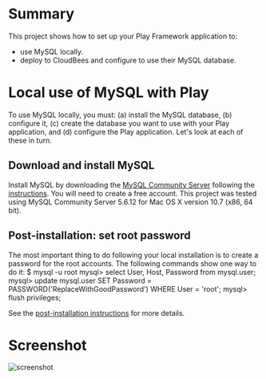 Summary
=======

This project shows how to set up your Play Framework application to:

  * use MySQL locally.
  * deploy to CloudBees and configure to use their MySQL database.
  

Local use of MySQL with Play
============================

To use MySQL locally, you must: (a) install the MySQL database, (b) configure it, (c) create the database you want to use with your Play application, and (d) configure the Play application.  Let's look at each of these in turn.

Download and install MySQL
--------------------------

Install MySQL by downloading the [MySQL Community Server](http://dev.mysql.com/downloads/mysql/) following the [instructions](http://dev.mysql.com/doc/refman/5.6/en/installing.html).
You will need to create a free account. This project was tested using MySQL
Community Server 5.6.12 for Mac OS X version 10.7 (x86, 64 bit). 

Post-installation: set root password
------------------------------------

The most important thing to do following your local installation is to create a 
password for the root accounts.  The following commands show one way to do it:
    $ mysql -u root
    mysql> select User, Host, Password from mysql.user; 
    mysql> update mysql.user SET Password = PASSWORD('ReplaceWithGoodPassword') WHERE User = 'root';
    mysql> flush privileges;
    
See the [post-installation instructions](http://dev.mysql.com/doc/refman/5.7/en/postinstallation.html)
for more details. 

 


Screenshot
==========

![screenshot](https://raw.github.com/ics-software-engineering/play-example-mysql/master/doc/play-example-mysql-home.png)

  
   
  
 
